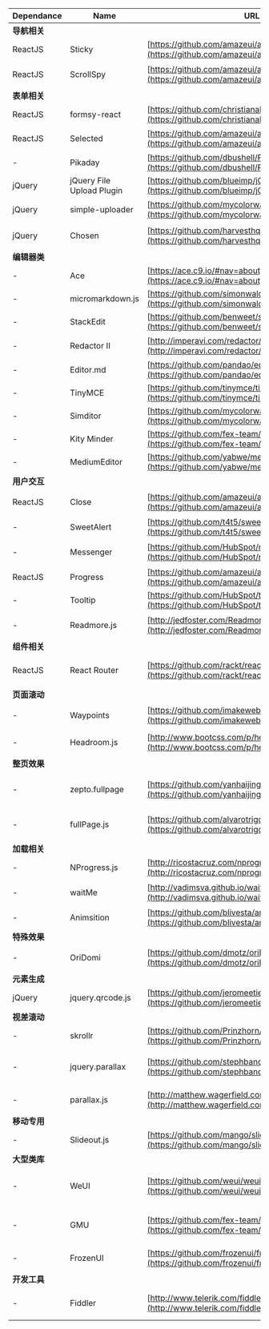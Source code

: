 
Dependance | Name | URL | Env | Description
--- | --- | --- | --- | ---
**导航相关** ||||
ReactJS | Sticky | [https://github.com/amazeui/amazeui-react](https://github.com/amazeui/amazeui-react) || 导航栏置顶
ReactJS | ScrollSpy | [https://github.com/amazeui/amazeui-react](https://github.com/amazeui/amazeui-react) || 导航栏跳转与当前条目高亮
**表单相关** ||||
ReactJS | formsy-react | [https://github.com/christianalfoni/formsy-react](https://github.com/christianalfoni/formsy-react) || 表单验证
ReactJS | Selected | [https://github.com/amazeui/amazeui-react](https://github.com/amazeui/amazeui-react) || 模拟 \<select\>
- | Pikaday | [https://github.com/dbushell/Pikaday](https://github.com/dbushell/Pikaday) || 日期选择
jQuery | jQuery File Upload Plugin | [https://github.com/blueimp/jQuery-File-Upload](https://github.com/blueimp/jQuery-File-Upload) || 文件上传
jQuery | simple-uploader | [https://github.com/mycolorway/simple-uploader](https://github.com/mycolorway/simple-uploader) || 文件上传, 无 UI
jQuery | Chosen | [https://github.com/harvesthq/chosen](https://github.com/harvesthq/chosen) || 下拉菜单, tag 选择
**编辑器类** ||||
- | Ace | [https://ace.c9.io/#nav=about](https://ace.c9.io/#nav=about) || 代码编辑器
- | micromarkdown.js | [https://github.com/simonwaldherr/micromarkdown.js/](https://github.com/simonwaldherr/micromarkdown.js/) || Markdown, 60+ stars
- | StackEdit | [https://github.com/benweet/stackedit](https://github.com/benweet/stackedit) || Markdown, 6600+ stars
- | Redactor II | [http://imperavi.com/redactor/](http://imperavi.com/redactor/) || WYSIWYG, 可精简可扩展
- | Editor.md | [https://github.com/pandao/editor.md](https://github.com/pandao/editor.md) || Markdown
- | TinyMCE | [https://github.com/tinymce/tinymce](https://github.com/tinymce/tinymce) || WYSIWYG Text Editor
- | Simditor | [https://github.com/mycolorway/simditor](https://github.com/mycolorway/simditor) || WYSIWYG Tower.im
- | Kity Minder | [https://github.com/fex-team/kityminder](https://github.com/fex-team/kityminder) || Mindmap
- | MediumEditor | [https://github.com/yabwe/medium-editor](https://github.com/yabwe/medium-editor) || WYSIWYG Medium.com
**用户交互** ||||
ReactJS | Close | [https://github.com/amazeui/amazeui-react](https://github.com/amazeui/amazeui-react) || \<Close\> 组件，关闭按钮
- | SweetAlert | [https://github.com/t4t5/sweetalert](https://github.com/t4t5/sweetalert) | +iOS | 对话框
- | Messenger | [https://github.com/HubSpot/messenger](https://github.com/HubSpot/messenger) || 右下角提示框 / 对话框
ReactJS | Progress | [https://github.com/amazeui/amazeui-react](https://github.com/amazeui/amazeui-react) || 进度条
- | Tooltip | [https://github.com/HubSpot/tooltip](https://github.com/HubSpot/tooltip) || Tooltip
- | Readmore.js | [http://jedfoster.com/Readmore.js](http://jedfoster.com/Readmore.js) || 隐藏显示一块区域
**组件相关** ||||
ReactJS | React Router | [https://github.com/rackt/react-router](https://github.com/rackt/react-router) || Routing solution for React.js
**页面滚动** ||||
- | Waypoints | [https://github.com/imakewebthings/waypoints](https://github.com/imakewebthings/waypoints) || 页面滚动位置触发
- | Headroom.js | [http://www.bootcss.com/p/headroom.js](http://www.bootcss.com/p/headroom.js) || 下滚页面头部自动向上隐藏
**整页效果** ||||
- | zepto.fullpage | [https://github.com/yanhaijing/zepto.fullpage](https://github.com/yanhaijing/zepto.fullpage) | +iOS | 专注于移动端的 fullPage.js
- | fullPage.js | [https://github.com/alvarotrigo/fullPage.js](https://github.com/alvarotrigo/fullPage.js) | -Mobile | fullPage, 11000+ stars
**加载相关** ||||
- | NProgress.js | [http://ricostacruz.com/nprogress/](http://ricostacruz.com/nprogress/) || 加载进度条
- | waitMe | [http://vadimsva.github.io/waitMe/](http://vadimsva.github.io/waitMe/) || 加载进度条, 表单提交动画
- | Animsition | [https://github.com/blivesta/animsition](https://github.com/blivesta/animsition) || 换页效果
**特殊效果** ||||
- | OriDomi | [https://github.com/dmotz/oriDomi](https://github.com/dmotz/oriDomi) || 像纸一样折叠页面元素
**元素生成** ||||
jQuery | jquery.qrcode.js | [https://github.com/jeromeetienne/jquery-qrcode](https://github.com/jeromeetienne/jquery-qrcode) || 二维码生成
**视差滚动** ||||
- | skrollr | [https://github.com/Prinzhorn/skrollr](https://github.com/Prinzhorn/skrollr) || 一般, 有点卡
- | jquery.parallax | [https://github.com/stephband/jparallax](https://github.com/stephband/jparallax) || 根据鼠标位置的多层视差效果
- | parallax.js | [http://matthew.wagerfield.com/parallax](http://matthew.wagerfield.com/parallax) || 超强视差效果, 不卡
**移动专用** ||||
- | Slideout.js | [https://github.com/mango/slideout](https://github.com/mango/slideout) || 左侧滑出菜单
**大型类库** ||||
- | WeUI | [https://github.com/weui/weui](https://github.com/weui/weui) || WeUI 为微信 Web 服务量身设计
- | GMU | [https://github.com/fex-team/GMU](https://github.com/fex-team/GMU) || 基于 zepto 的 mobile UI 库
- | FrozenUI | [https://github.com/frozenui/frozenui](https://github.com/frozenui/frozenui) || 腾讯的 CSS 组件库
**开发工具** ||||
- | Fiddler | [http://www.telerik.com/fiddler](http://www.telerik.com/fiddler) || Web debugging proxy
